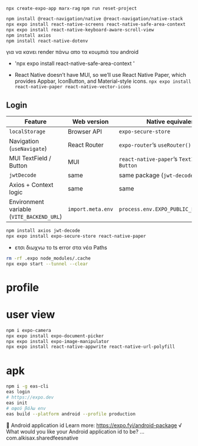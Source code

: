 `npx create-expo-app marx-rag`
`npm run reset-project`

```bash
npm install @react-navigation/native @react-navigation/native-stack
npx expo install react-native-screens react-native-safe-area-context
npx expo install react-native-keyboard-aware-scroll-view
npm install axios
npm install react-native-dotenv
```

για να κανει render πάνω απο τα κουμπιά του android
- 'npx expo install react-native-safe-area-context
'

- React Native doesn’t have MUI, so we’ll use React Native Paper, which provides Appbar, IconButton, and Material-style icons.
`npx expo install react-native-paper react-native-vector-icons`

## Login

| Feature | Web version | Native equivalent |
|----------|--------------|-------------------|
| `localStorage` | Browser API | `expo-secure-store` |
| Navigation (`useNavigate`) | React Router | `expo-router`’s `useRouter()` |
| MUI TextField / Button | MUI | `react-native-paper`’s `TextInput` / `Button` |
| `jwtDecode` | same | same package (`jwt-decode`) |
| Axios + Context logic | same | same |
| Environment variable (`VITE_BACKEND_URL`) | `import.meta.env` | `process.env.EXPO_PUBLIC_BACKEND_URL` |

```bash
npm install axios jwt-decode
npx expo install expo-secure-store react-native-paper
```

- ετσι διωχνω το ts error στα νέα Paths
```bash
rm -rf .expo node_modules/.cache
npx expo start --tunnel --clear
```

# profile
# user view
```bash
npm i expo-camera
npx expo install expo-document-picker
npx expo install expo-image-manipulator
npx expo install react-native-appwrite react-native-url-polyfill
```

# apk
```bash
npm i -g eas-cli
eas login
# https://expo.dev
eas init
# αφού βάλω env
eas build --platform android --profile production
```


📝  Android application id Learn more: https://expo.fyi/android-package
√ What would you like your Android application id to be? ... com.alkisax.sharedfeesnative